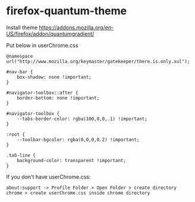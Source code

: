# firefox-quantum-theme

Install theme https://addons.mozilla.org/en-US/firefox/addon/quantumgradient/

Put below in userChrome.css 

```
@namespace url("http://www.mozilla.org/keymaster/gatekeeper/there.is.only.xul");

#nav-bar {
    box-shadow: none !important;
}   

#navigator-toolbox::after {
    border-bottom: none !important; 
}

#navigator-toolbox {
    --tabs-border-color: rgba(100,0,0,.1) !important;
}

:root {
    --toolbar-bgcolor: rgba(0,0,0,0.2) !important;
}

.tab-line {
    background-color: transparent !important;
}
```

If you don't have userChrome.css:

`about:support -> Profile Folder > Open Folder > create directory chrome > create userChrome.css inside chrome directory`
